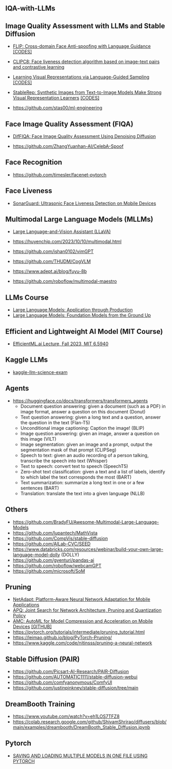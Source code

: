 ## IQA-with-LLMs

## Image Quality Assessment with LLMs and Stable Diffusion

- [FLIP: Cross-domain Face Anti-spoofing with Language Guidance](https://openaccess.thecvf.com/content/ICCV2023/papers/Srivatsan_FLIP_Cross-domain_Face_Anti-spoofing_with_Language_Guidance_ICCV_2023_paper.pdf) [[CODES]](https://github.com/koushiksrivats/FLIP)

- [CLIPC8: Face liveness detection algorithm based on image-text pairs and contrastive learning](https://arxiv.org/pdf/2311.17583.pdf)

- [Learning Visual Representations via Language-Guided Sampling](https://openaccess.thecvf.com/content/CVPR2023/papers/Banani_Learning_Visual_Representations_via_Language-Guided_Sampling_CVPR_2023_paper.pdf) [[CODES]](https://github.com/mbanani/lgssl)

- [StableRep: Synthetic Images from Text-to-Image
Models Make Strong Visual Representation Learners](https://arxiv.org/pdf/2306.00984.pdf) [[CODES]](https://github.com/google-research/syn-rep-learn)

- https://github.com/stas00/ml-engineering

## Face Image Quality Assessment (FIQA)

- [DifFIQA: Face Image Quality Assessment Using Denoising Diffusion](https://arxiv.org/pdf/2305.05768.pdf)

- https://github.com/ZhangYuanhan-AI/CelebA-Spoof

## Face Recognition

- https://github.com/timesler/facenet-pytorch

## Face Liveness

- [SonarGuard: Ultrasonic Face Liveness Detection on Mobile Devices](http://staff.ustc.edu.cn/~dongheng/dhfiles/2023SonarGuard.pdf)

## Multimodal Large Language Models (MLLMs)

- [Large Language-and-Vision Assistant (LLaVA)](https://github.com/haotian-liu/LLaVA)

- https://huyenchip.com/2023/10/10/multimodal.html

- https://github.com/ishan0102/vimGPT

- https://github.com/THUDM/CogVLM

- https://www.adept.ai/blog/fuyu-8b

- https://github.com/roboflow/multimodal-maestro

## LLMs Course

- [Large Language Models: Application through Production](https://learning.edx.org/course/course-v1:Databricks+LLM101x+2T2023/home)
- [Large Language Models: Foundation Models from the Ground Up](https://learning.edx.org/course/course-v1:Databricks+LLM102x+2T2023/home)

## Efficient and Lightweight AI Model (MIT Course)

- [EfficientML.ai Lecture, Fall 2023, MIT 6.5940](https://www.youtube.com/playlist?list=PL80kAHvQbh-pT4lCkDT53zT8DKmhE0idB)

## Kaggle LLMs

- [kaggle-llm-science-exam](https://www.kaggle.com/competitions/kaggle-llm-science-exam/data?select=train.csv)

## Agents

- https://huggingface.co/docs/transformers/transformers_agents
  - Document question answering: given a document (such as a PDF) in image format, answer a question on this document (Donut)
  - Text question answering: given a long text and a question, answer the question in the text (Flan-T5)
  - Unconditional image captioning: Caption the image! (BLIP)
  - Image question answering: given an image, answer a question on this image (VILT)
  - Image segmentation: given an image and a prompt, output the segmentation mask of that prompt (CLIPSeg)
  - Speech to text: given an audio recording of a person talking, transcribe the speech into text (Whisper)
  - Text to speech: convert text to speech (SpeechT5)
  - Zero-shot text classification: given a text and a list of labels, identify to which label the text corresponds the most (BART)
  - Text summarization: summarize a long text in one or a few sentences (BART)
  - Translation: translate the text into a given language (NLLB)
 
## Others

- https://github.com/BradyFU/Awesome-Multimodal-Large-Language-Models
- https://github.com/lupantech/MathVista
- https://github.com/CompVis/stable-diffusion
- https://github.com/AILab-CVC/SEED
- https://www.databricks.com/resources/webinar/build-your-own-large-language-model-dolly (DOLLY)
- https://github.com/gventuri/pandas-ai
- https://github.com/roboflow/webcamGPT
- https://github.com/microsoft/SoM

## Pruning
- [NetAdapt: Platform-Aware Neural Network Adaptation for Mobile Applications](https://github.com/denru01/netadapt)
- [APQ: Joint Search for Network Architecture, Pruning and Quantization Policy](https://github.com/mit-han-lab/apq)
- [AMC: AutoML for Model Compression and Acceleration on Mobile Devices](https://arxiv.org/pdf/1802.03494.pdf) [[GITHUB]](https://github.com/mit-han-lab/amc)
- https://pytorch.org/tutorials/intermediate/pruning_tutorial.html
- https://leimao.github.io/blog/PyTorch-Pruning/
- https://www.kaggle.com/code/nitinsss/pruning-a-neural-network

## Stable Diffusion (PAIR)

- https://github.com/Picsart-AI-Research/PAIR-Diffusion
- https://github.com/AUTOMATIC1111/stable-diffusion-webui
- https://github.com/comfyanonymous/ComfyUI
- https://github.com/justinpinkney/stable-diffusion/tree/main

## DreamBooth Training 

- https://www.youtube.com/watch?v=eh1LOS7TFZ8
- https://colab.research.google.com/github/ShivamShrirao/diffusers/blob/main/examples/dreambooth/DreamBooth_Stable_Diffusion.ipynb

## Pytorch
- [SAVING AND LOADING MULTIPLE MODELS IN ONE FILE USING PYTORCH](https://pytorch.org/tutorials/recipes/recipes/saving_multiple_models_in_one_file.html) 


